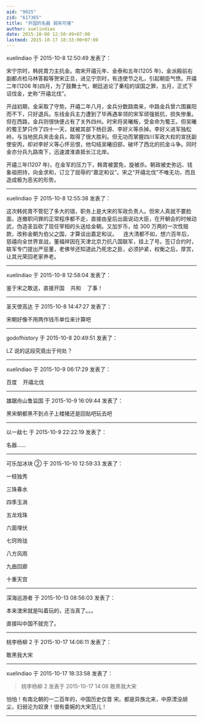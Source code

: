 ```yaml
---
aid: "9025"
zid: "617365"
title: "开国的名器 弱宋可堪"
author: xuelindiao
date: 2015-10-08 12:50:49+07:00
lastmod: 2015-10-17 18:33:00+07:00
---
```


xuelindiao 于 2015-10-8 12:50:49 发表了：

宋宁宗时，韩侂胄力主抗金。南宋开禧元年、金泰和五年(1205 年)，金派殿前右副都点检马林答毅等贺宋正旦，进见宁宗时，有违使节之礼，引起朝臣气愤。开禧二年(1206 年)四月，为了鼓舞士气，朝廷追论了秦桧的误国之罪，五月，正式下诏伐金，史称“开禧北伐”。

开战初期，金采取了守势。开禧二年八月，金兵分数路南来，中路金兵曾六围襄阳而不下，只好退兵。东线金兵主力遭到了毕再遇率领的宋军顽强抵抗，损失惨重。但在西路，金兵则很快便占有了关外四州。时宋将吴曦叛，受金命为蜀王。但吴曦的蜀王梦只作了四十一天，就被其部下杨巨源、李好义等杀掉。李好义进军独松岭，与当地民兵夹击金兵，取得了很大胜利。但无功而掌握四川军政大权的宣抚副使安丙，却对李好义等心怀忌恨，他勾结吴曦旧部，破坏了西北的抗金斗争。同时金亦分兵九路南下，迅速渡淮直抵长江北岸。

开禧三年(1207 年)，在金军的压力下，韩胄被罢免，旋被杀。朝政被史弥远、钱象祖把持，向金求和，订立了屈辱的“嘉定和议”。宋之“开禧北伐”不唯无功，而且造成极为恶劣的形势。

---

xuelindiao 于 2015-10-8 12:55:38 发表了：

这次韩侂胄不管犯了多大的错，职务上是大宋的军政负责人。但宋人真就不要脸面，连撤职问罪的正常程序都不走，直接由皇后出面说动大臣，在开朝会的时候动武，伪造圣旨砍了现任宰相的头送给金朝。又加岁币，给 300 万两的一次性赔款，改称金朝为伯父之国，才算谈出嘉定和议。    连大清都不如，想六百年后，慈禧向全世界宣战，董福祥因在天津北京力抗八国联军，挂上了号。签订合约时，联军专门提出严惩董，老佛爷还知道此乃死忠之臣，必须护紧，权衡之后，厚赏，让其光荣回老家养老。

---

xuelindiao 于 2015-10-8 12:58:04 发表了：

鉴于宋之敢送，直接开国    共和    了事！

---

圣天使高达 于 2015-10-8 14:47:27 发表了：

宋朝好像不用两作钱币单位来计算吧

---

godofhistory 于 2015-10-8 20:49:51 发表了：

LZ 说的这段究竟出于何处？

---

xuelindiao 于 2015-10-9 06:17:29 发表了：

百度    开禧北伐

---

雄踞舟山鲁监国 于 2015-10-9 16:09:44 发表了：

黑宋朝都黑不到点子上楼猪还是回贴吧玩去吧

---

以一敌七 于 2015-10-9 22:22:19 发表了：

名器……

---

可乐加冰块 ② 于 2015-10-10 12:59:33 发表了：

一枝独秀

三珠春水

四季玉涡

五龙戏珠

六面埋伏

七窍玲珑

八方风雨

九曲回廊

十重天宫

---

深海巡游者 于 2015-10-13 08:56:03 发表了：

本来澳宋就是叫着玩的，还当真了。。。

直接叫中国不就完了。

---

桃李杨柳 2 于 2015-10-17 14:06:11 发表了：

敢黑我大宋

---

xuelindiao 于 2015-10-17 18:33:58 发表了：

> 桃李杨柳 2 发表于 2015-10-17 14:06 敢黑我大宋

怕怕！有南北朝的一二百年的，中国历史仅晋 宋。都是异族北来，中原湮没胡尘，妇弱沦为奴隶！很有委婉的大宋范儿！

---
